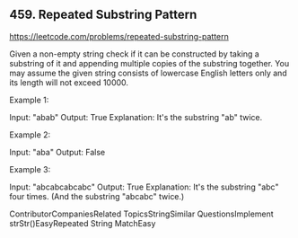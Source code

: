 ## 459. Repeated Substring Pattern

https://leetcode.com/problems/repeated-substring-pattern

Given a non-empty string check if it can be constructed by taking a substring of it and appending multiple copies of the substring together. You may assume the given string consists of lowercase English letters only and its length will not exceed 10000.

Example 1:

Input: "abab"
Output: True
Explanation: It's the substring "ab" twice.

Example 2:

Input: "aba"
Output: False

Example 3:

Input: "abcabcabcabc"
Output: True
Explanation: It's the substring "abc" four times. (And the substring "abcabc" twice.)

ContributorCompaniesRelated TopicsStringSimilar QuestionsImplement strStr()EasyRepeated String MatchEasy
